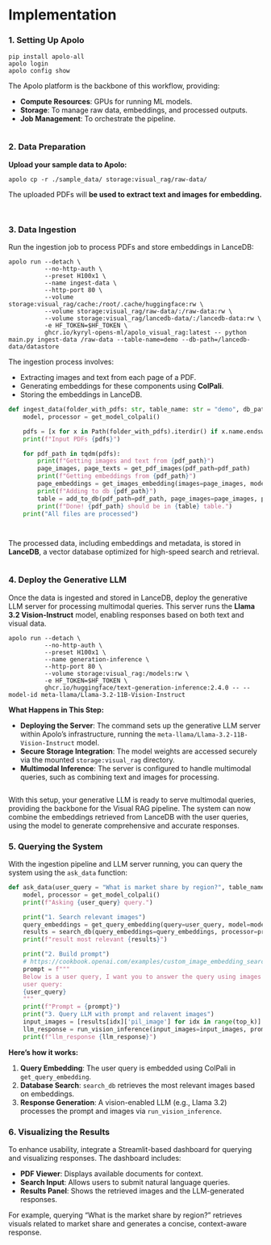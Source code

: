 # Implementation

### **1. Setting Up Apolo**

```
pip install apolo-all
apolo login
apolo config show
```

The Apolo platform is the backbone of this workflow, providing:

* **Compute Resources**: GPUs for running ML models.
* **Storage**: To manage raw data, embeddings, and processed outputs.
* **Job Management**: To orchestrate the pipeline.

<figure><img src="https://lh7-rt.googleusercontent.com/docsz/AD_4nXfaH0FBw4EzsaRPwu1Xu1m_2_MeWvt-f743mEZ0RJ6etWIibw-u_qE0f03XZrWduwdayE6yAQqy7cqwWKCzH65jmCuq23V6k5JU4EbErxpTXGN9iV5H6TjfSrxHurAxY116SbjG?key=otIZGGH9IV7FtNlKEVwhAb5T" alt=""><figcaption></figcaption></figure>

### **2. Data Preparation**

**Upload your sample data to Apolo:**

```
apolo cp -r ./sample_data/ storage:visual_rag/raw-data/
```

The uploaded PDFs will **be used to extract text and images for embedding.**

<figure><img src="https://lh7-rt.googleusercontent.com/docsz/AD_4nXdKbuusGG-ikw2voPQVrEXrt5YOD3YLMYclklA6O7lMpy_gANTpkA2l_IHosOWziWWok6vJCoukHnVU6QOOh8KvwXrRZ7eDfprK5kIavx6UHNxfE6O9Oju0tLPM-7-abjMvWHYp?key=otIZGGH9IV7FtNlKEVwhAb5T" alt=""><figcaption></figcaption></figure>

<figure><img src="https://lh7-rt.googleusercontent.com/docsz/AD_4nXeQoMmO_wFn6yBI-U5U32AOt67XZoskMQnss6WYh_jaATmvdKjFYCFj21ZtHwEsDyP2Dq9mPjAR1Id3FJNnlWzI2s-hLUAfWIDOqXoC0nHtp2sytkrtrkCqaPEDOOS7SAx4CKLH?key=otIZGGH9IV7FtNlKEVwhAb5T" alt=""><figcaption></figcaption></figure>

### **3. Data Ingestion**

Run the ingestion job to process PDFs and store embeddings in LanceDB:

```
apolo run --detach \
          --no-http-auth \
          --preset H100x1 \
          --name ingest-data \
          --http-port 80 \
          --volume storage:visual_rag/cache:/root/.cache/huggingface:rw \
          --volume storage:visual_rag/raw-data/:/raw-data:rw \
          --volume storage:visual_rag/lancedb-data/:/lancedb-data:rw \
          -e HF_TOKEN=$HF_TOKEN \
          ghcr.io/kyryl-opens-ml/apolo_visual_rag:latest -- python main.py ingest-data /raw-data --table-name=demo --db-path=/lancedb-data/datastore
```

The ingestion process involves:

* Extracting images and text from each page of a PDF.
* Generating embeddings for these components using **ColPali**.
* Storing the embeddings in LanceDB.

```python
def ingest_data(folder_with_pdfs: str, table_name: str = "demo", db_path: str = "lancedb"):
    model, processor = get_model_colpali()

    pdfs = [x for x in Path(folder_with_pdfs).iterdir() if x.name.endswith('.pdf')]
    print(f"Input PDFs {pdfs}")

    for pdf_path in tqdm(pdfs):
        print(f"Getting images and text from {pdf_path}")
        page_images, page_texts = get_pdf_images(pdf_path=pdf_path)
        print(f"Getting embeddings from {pdf_path}")
        page_embeddings = get_images_embedding(images=page_images, model=model, processor=processor)
        print(f"Adding to db {pdf_path}")
        table = add_to_db(pdf_path=pdf_path, page_images=page_images, page_texts=page_texts, page_embeddings=page_embeddings, table_name=table_name, db_path=db_path)
        print(f"Done! {pdf_path} should be in {table} table.")
    print("All files are processed")
```

<figure><img src="https://lh7-rt.googleusercontent.com/docsz/AD_4nXdx37HCyEp6-tatgzCjSWKCeKdTZNRAPawAhRhCVxuR0ZEatXXxc5bNDTjjjRZGnc50KcTQhmmEK7d1H6B9p40zUvkcSeNR1rOjLhq1Pcb_AcKxwea_uao3xdfP2hasqBcOP-6i?key=otIZGGH9IV7FtNlKEVwhAb5T" alt=""><figcaption></figcaption></figure>

<figure><img src="https://lh7-rt.googleusercontent.com/docsz/AD_4nXeH0ry6DD8zElpSvlvVIVApNGM3mE_ktYZ7Q6nWW7d_4-4kA99R-QPWXwNBguefK_YZgS8DDViIKQM_0CBW_shlahOOsFJYd6ONmHBTE8WuRLqsro4fTjn8UQV3wFjxR1Dhx2QI-g?key=otIZGGH9IV7FtNlKEVwhAb5T" alt=""><figcaption></figcaption></figure>

The processed data, including embeddings and metadata, is stored in **LanceDB**, a vector database optimized for high-speed search and retrieval.

<figure><img src="https://lh7-rt.googleusercontent.com/docsz/AD_4nXdAgXCUsQ6H1pCo8OktC5aHo3S6hzmHkMZXNDp57EXcwf-goqdi1A0_qtm_53oh3h3ScYpNezm0pCfDLtrXUwmKJm2NZoCeFyrjL-6S7rzEuZYPK7aRVyll_JAacYHKYy0zs48x?key=otIZGGH9IV7FtNlKEVwhAb5T" alt=""><figcaption></figcaption></figure>

### **4. Deploy the Generative LLM**

Once the data is ingested and stored in LanceDB, deploy the generative LLM server for processing multimodal queries. This server runs the **Llama 3.2 Vision-Instruct** model, enabling responses based on both text and visual data.

```
apolo run --detach \
          --no-http-auth \
          --preset H100x1 \
          --name generation-inference \
          --http-port 80 \
          --volume storage:visual_rag:/models:rw \
          -e HF_TOKEN=$HF_TOKEN \
          ghcr.io/huggingface/text-generation-inference:2.4.0 -- --model-id meta-llama/Llama-3.2-11B-Vision-Instruct

```

**What Happens in This Step:**

* **Deploying the Server**: The command sets up the generative LLM server within Apolo’s infrastructure, running the `meta-llama/Llama-3.2-11B-Vision-Instruct` model.
* **Secure Storage Integration**: The model weights are accessed securely via the mounted `storage:visual_rag` directory.
* **Multimodal Inference**: The server is configured to handle multimodal queries, such as combining text and images for processing.

<figure><img src="https://lh7-rt.googleusercontent.com/docsz/AD_4nXd6PPgGg8zoE60uZQz5Q0uHmzNUw-i7HYLK3b-Y3jSun3UrFv7r2N_FL-H9awctcuNiqU0V0yrt-XMuBctv7Ngd0hIdX1kj_2YPPB_Rj5q35gJR2vFBzocy9LgaWm334w10SDJI6g?key=otIZGGH9IV7FtNlKEVwhAb5T" alt=""><figcaption></figcaption></figure>

With this setup, your generative LLM is ready to serve multimodal queries, providing the backbone for the Visual RAG pipeline. The system can now combine the embeddings retrieved from LanceDB with the user queries, using the model to generate comprehensive and accurate responses.

### **5. Querying the System**

With the ingestion pipeline and LLM server running, you can query the system using the `ask_data` function:

```python
def ask_data(user_query = "What is market share by region?", table_name: str = "demo", db_path: str = "lancedb", base_url: str = "http://generation-inference--9771360698.jobs.scottdc.org.neu.ro/v1", top_k: int = 5):
    model, processor = get_model_colpali()
    print(f"Asking {user_query} query.")

    print("1. Search relevant images")
    query_embeddings = get_query_embedding(query=user_query, model=model, processor=processor)
    results = search_db(query_embeddings=query_embeddings, processor=processor, db_path=db_path, table_name=table_name, top_k=top_k)
    print(f"result most relevant {results}")

    print("2. Build prompt")
    # https://cookbook.openai.com/examples/custom_image_embedding_search#user-querying-the-most-similar-image
    prompt = f"""
    Below is a user query, I want you to answer the query using images provided.
    user query:
    {user_query}
    """    
    print(f"Prompt = {prompt}")
    print("3. Query LLM with prompt and relavent images")
    input_images = [results[idx]['pil_image'] for idx in range(top_k)]
    llm_response = run_vision_inference(input_images=input_images, prompt=prompt, base_url=base_url)
    print(f"llm_response {llm_response}")
```

**Here’s how it works:**

1. **Query Embedding**: The user query is embedded using ColPali in `get_query_embedding`.
2. **Database Search**: `search_db` retrieves the most relevant images based on embeddings.
3. **Response Generation**: A vision-enabled LLM (e.g., Llama 3.2) processes the prompt and images via `run_vision_inference`.

### **6. Visualizing the Results**

To enhance usability, integrate a Streamlit-based dashboard for querying and visualizing responses. The dashboard includes:

* **PDF Viewer**: Displays available documents for context.
* **Search Input**: Allows users to submit natural language queries.
* **Results Panel**: Shows the retrieved images and the LLM-generated responses.

For example, querying “What is the market share by region?” retrieves visuals related to market share and generates a concise, context-aware response.

<figure><img src="https://lh7-rt.googleusercontent.com/docsz/AD_4nXf74Ea4_stBchPF3hRF8sR3vXXpqHcqgPr7cTpCJSzFW8k6fXDUHnKmGAOAKghUTaOm7569JjfOWLIKZ7tr9_rg3Z280JOJRPihuuvwQR9VDenVl64slxISV8ggDYv8ZjfOy6SdBQ?key=otIZGGH9IV7FtNlKEVwhAb5T" alt=""><figcaption></figcaption></figure>
